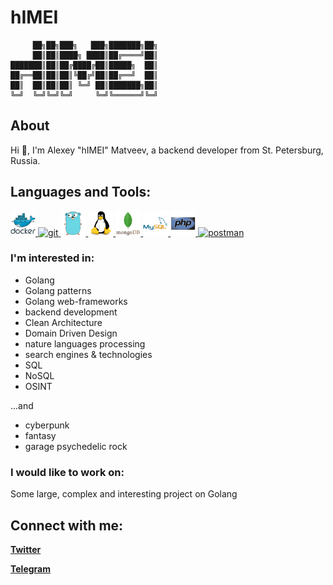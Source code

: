 # hIMEI

         ██╗██╗███╗   ███╗███████╗██╗
         ██║██║████╗ ████║██╔════╝██║
    ███████║██║██╔████╔██║█████╗  ██║
    ██╔══██║██║██║╚██╔╝██║██╔══╝  ██║
    ██║  ██║██║██║ ╚═╝ ██║███████╗██║
    ╚═╝  ╚═╝╚═╝╚═╝     ╚═╝╚══════╝╚═╝

## About

Hi 👋, I'm Alexey "hIMEI" Matveev, a backend developer from St. Petersburg, Russia.
    
## Languages and Tools:

<p align="left"> <a href="https://www.docker.com/" target="_blank"> <img src="https://raw.githubusercontent.com/devicons/devicon/master/icons/docker/docker-original-wordmark.svg" alt="docker" width="40" height="40"/> </a> <a href="https://git-scm.com/" target="_blank"> <img src="https://www.vectorlogo.zone/logos/git-scm/git-scm-icon.svg" alt="git" width="40" height="40"/> </a> <a href="https://golang.org" target="_blank"> <img src="https://raw.githubusercontent.com/devicons/devicon/master/icons/go/go-original.svg" alt="go" width="40" height="40"/> </a> <a href="https://www.linux.org/" target="_blank"> <img src="https://raw.githubusercontent.com/devicons/devicon/master/icons/linux/linux-original.svg" alt="linux" width="40" height="40"/> </a> <a href="https://www.mongodb.com/" target="_blank"> <img src="https://raw.githubusercontent.com/devicons/devicon/master/icons/mongodb/mongodb-original-wordmark.svg" alt="mongodb" width="40" height="40"/> </a> <a href="https://www.mysql.com/" target="_blank"> <img src="https://raw.githubusercontent.com/devicons/devicon/master/icons/mysql/mysql-original-wordmark.svg" alt="mysql" width="40" height="40"/> </a> <a href="https://www.php.net" target="_blank"> <img src="https://raw.githubusercontent.com/devicons/devicon/master/icons/php/php-original.svg" alt="php" width="40" height="40"/> </a> <a href="https://postman.com" target="_blank"> <img src="https://www.vectorlogo.zone/logos/getpostman/getpostman-icon.svg" alt="postman" width="40" height="40"/> </a> </p>


### I'm interested in:

- Golang
- Golang patterns
- Golang web-frameworks
- backend development
- Clean Architecture
- Domain Driven Design
- nature languages processing
- search engines & technologies
- SQL
- NoSQL
- OSINT

...and

- cyberpunk
- fantasy
- garage psychedelic rock

### I would like to work on:

Some large, complex and interesting project on Golang

## Connect with me:

[**Twitter**](https://twitter.com/himei29a)

[**Telegram**](https://t.me/hiMEI29a)

